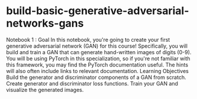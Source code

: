 # build-basic-generative-adversarial-networks-gans
Notebook 1 : Goal In this notebook, you're going to create your first generative adversarial network (GAN) for this course! Specifically, you will build and train a GAN that can generate hand-written images of digits (0-9). You will be using PyTorch in this specialization, so if you're not familiar with this framework, you may find the PyTorch documentation useful. The hints will also often include links to relevant documentation.  Learning Objectives Build the generator and discriminator components of a GAN from scratch. Create generator and discriminator loss functions. Train your GAN and visualize the generated images.
